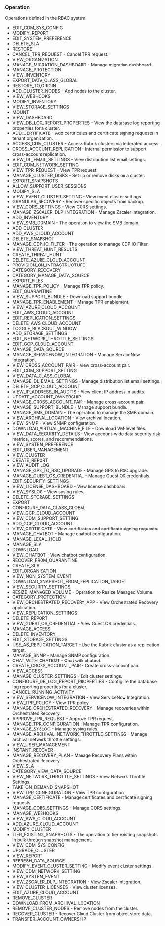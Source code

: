 ### Operation
Operations defined in the RBAC system.

- EDIT_CDM_SYS_CONFIG
- MODIFY_REPORT
- EDIT_SYSTEM_PREFERENCE
- DELETE_SLA
- RESTORE
- CANCEL_TPR_REQUEST - Cancel TPR request.
- VIEW_ORGANIZATION
- MANAGE_MIGRATION_DASHBOARD - Manage migration dashboard.
- MANAGE_PROTECTION
- VIEW_INVENTORY
- EXPORT_DATA_CLASS_GLOBAL
- RESTORE_TO_ORIGIN
- ADD_CLUSTER_NODES - Add nodes to the cluster.
- VIEW_WEBHOOKS
- MODIFY_INVENTORY
- VIEW_STORAGE_SETTINGS
- MOUNT
- VIEW_DASHBOARD
- VIEW_DB_LOG_REPORT_PROPERTIES - View the database log reporting properties for a cluster.
- ADD_CERTIFICATE - Add certificates and certificate signing requests in tenant organization.
- ACCESS_CDM_CLUSTER - Access Rubrik clusters via federated access.
- CROSS_ACCOUNT_REPLICATION - Internal permission to support cross-account replication.
- VIEW_DL_EMAIL_SETTINGS - View distribution list email settings.
- EDIT_CDM_NETWORK_SETTING
- VIEW_TPR_REQUEST - View TPR request.
- MANAGE_CLUSTER_DISKS - Set up or remove disks on a cluster.
- EXPORT_SNAPSHOTS
- ALLOW_SUPPORT_USER_SESSIONS
- MODIFY_SLA
- VIEW_EVENT_CLUSTER_SETTING - View event cluster settings.
- GRANULAR_RECOVERY - Recover specific objects from backup.
- VIEW_CORS_SETTINGS - View CORS settings.
- MANAGE_ZSCALER_DLP_INTEGRATION - Manage Zscaler integration.
- ADD_INVENTORY
- VIEW_SMB_DOMAIN - The operation to view the SMB domain.
- ADD_CLUSTER
- ADD_AWS_CLOUD_ACCOUNT
- DELETE_SNAPSHOT
- MANAGE_CDP_IO_FILTER - The operation to manage CDP IO Filter.
- VIEW_THREAT_HUNT_RESULTS
- CREATE_THREAT_HUNT
- DELETE_AZURE_CLOUD_ACCOUNT
- PROVISION_ON_INFRASTRUCTURE
- CATEGORY_RECOVERY
- CATEGORY_MANAGE_DATA_SOURCE
- EXPORT_FILES
- MANAGE_TPR_POLICY - Manage TPR policy.
- EDIT_QUARANTINE
- VIEW_SUPPORT_BUNDLE - Download support bundle.
- MANAGE_TPR_ENABLEMENT - Manage TPR enablement.
- VIEW_AZURE_CLOUD_ACCOUNT
- EDIT_AWS_CLOUD_ACCOUNT
- EDIT_REPLICATION_SETTINGS
- DELETE_AWS_CLOUD_ACCOUNT
- TOGGLE_BLACKOUT_WINDOW
- ADD_STORAGE_SETTINGS
- EDIT_NETWORK_THROTTLE_SETTINGS
- EDIT_GCP_CLOUD_ACCOUNT
- MANAGE_DATA_SOURCE
- MANAGE_SERVICENOW_INTEGRATION - Manage ServiceNow Integration.
- VIEW_CROSS_ACCOUNT_PAIR - View cross-account pair.
- EDIT_CDM_SUPPORT_SETTING
- VIEW_DATA_CLASS_GLOBAL
- MANAGE_DL_EMAIL_SETTINGS - Manage distribution list email settings.
- DELETE_GCP_CLOUD_ACCOUNT
- VIEW_IP_ADDRESS_IN_AUDITS - View client IP address in audits.
- UPDATE_ACCOUNT_OWNERSHIP
- MANAGE_CROSS_ACCOUNT_PAIR - Manage cross-account pair.
- MANAGE_SUPPORT_BUNDLE - Manage support bundle.
- MANAGE_SMB_DOMAIN - The operation to manage the SMB domain.
- VIEW_ARCHIVAL_LOCATION - View archival location.
- VIEW_SNMP - View SNMP configuration.
- DOWNLOAD_VIRTUAL_MACHINE_FILE - Download VM-level files.
- VIEW_DATA_SECURITY_DETAILS - View account-wide data security risk metrics, scores, and recommendations.
- VIEW_SYSTEM_PREFERENCE
- EDIT_USER_MANAGEMENT
- VIEW_CLUSTER
- CREATE_REPORT
- VIEW_AUDIT_LOG
- MANAGE_GPS_TO_RSC_UPGRADE - Manage GPS to RSC upgrade.
- MANAGE_GUEST_OS_CREDENTIAL - Manage Guest OS credentials.
- EDIT_SECURITY_SETTINGS
- VIEW_LICENSE_DASHBOARD - View license dashboard.
- VIEW_SYSLOG - View syslog rules.
- DELETE_STORAGE_SETTINGS
- EXPORT
- CONFIGURE_DATA_CLASS_GLOBAL
- VIEW_GCP_CLOUD_ACCOUNT
- VIEW_CDM_SUPPORT_SETTING
- ADD_GCP_CLOUD_ACCOUNT
- VIEW_CERTIFICATE - View certificates and certificate signing requests.
- MANAGE_CHATBOT - Manage chatbot configuration.
- MANAGE_LEGAL_HOLD
- MANAGE_SLA
- DOWNLOAD
- VIEW_CHATBOT - View chatbot configuration.
- RECOVER_FROM_QUARANTINE
- CREATE_SLA
- EDIT_ORGANIZATION
- VIEW_NON_SYSTEM_EVENT
- DOWNLOAD_SNAPSHOT_FROM_REPLICATION_TARGET
- VIEW_SECURITY_SETTINGS
- RESIZE_MANAGED_VOLUME - Operation to Resize Managed Volume.
- CATEGORY_PROTECTION
- VIEW_ORCHESTRATED_RECOVERY_APP - View Orchestrated Recovery application.
- VIEW_REPLICATION_SETTINGS
- DELETE_REPORT
- VIEW_GUEST_OS_CREDENTIAL - View Guest OS credentials.
- MANAGE_ACCESS
- DELETE_INVENTORY
- EDIT_STORAGE_SETTINGS
- USE_AS_REPLICATION_TARGET - Use the Rubrik cluster as a replication target.
- MANAGE_SNMP - Manage SNMP configuration.
- CHAT_WITH_CHATBOT - Chat with chatbot.
- CREATE_CROSS_ACCOUNT_PAIR - Create cross-account pair.
- VIEW_ACCESS
- MANAGE_CLUSTER_SETTINGS - Edit cluster settings.
- CONFIGURE_DB_LOG_REPORT_PROPERTIES - Configure the database log reporting properties for a cluster.
- CANCEL_RUNNING_ACTIVITY
- VIEW_SERVICENOW_INTEGRATION - View ServiceNow Integration.
- VIEW_TPR_POLICY - View TPR policy.
- MANAGE_ORCHESTRATED_RECOVERY - Manage recoveries within Orchestrated Recovery.
- APPROVE_TPR_REQUEST - Approve TPR request.
- MANAGE_TPR_CONFIGURATION - Manage TPR configuration.
- MANAGE_SYSLOG - Manage syslog rules.
- MANAGE_ARCHIVAL_NETWORK_THROTTLE_SETTINGS - Manage archival network throttle settings.
- VIEW_USER_MANAGEMENT
- INSTANT_RECOVER
- MANAGE_RECOVERY_PLAN - Manage Recovery Plans within Orchestrated Recovery.
- VIEW_SLA
- CATEGORY_VIEW_DATA_SOURCE
- VIEW_NETWORK_THROTTLE_SETTINGS - View Network Throttle Settings.
- TAKE_ON_DEMAND_SNAPSHOT
- VIEW_TPR_CONFIGURATION - View TPR configuration.
- MANAGE_CERTIFICATE - Manage certificates and certificate signing requests.
- MANAGE_CORS_SETTINGS - Manage CORS settings.
- MANAGE_WEBHOOKS
- VIEW_AWS_CLOUD_ACCOUNT
- ADD_AZURE_CLOUD_ACCOUNT
- MODIFY_CLUSTER
- TIER_EXISTING_SNAPSHOTS - The operation to tier existing snapshots in bulk through snapshot management.
- VIEW_CDM_SYS_CONFIG
- UPGRADE_CLUSTER
- VIEW_REPORT
- REFRESH_DATA_SOURCE
- MODIFY_EVENT_CLUSTER_SETTING - Modify event cluster settings.
- VIEW_CDM_NETWORK_SETTING
- VIEW_SYSTEM_EVENT
- VIEW_ZSCALER_DLP_INTEGRATION - View Zscaler integration.
- VIEW_CLUSTER_LICENSES - View cluster licenses.
- EDIT_AZURE_CLOUD_ACCOUNT
- REMOVE_CLUSTER
- DOWNLOAD_FROM_ARCHIVAL_LOCATION
- REMOVE_CLUSTER_NODES - Remove nodes from the cluster.
- RECOVER_CLUSTER - Recover Cloud Cluster from object store data.
- TRANSFER_ACCOUNT_OWNERSHIP
